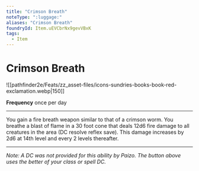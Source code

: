 ```yaml
---
title: "Crimson Breath"
noteType: ":luggage:"
aliases: "Crimson Breath"
foundryId: Item.uEVCbrNx9gevVBxK
tags:
  - Item
---
```


# Crimson Breath
![[pathfinder2e/Feats/zz_asset-files/icons-sundries-books-book-red-exclamation.webp|150]]

**Frequency** once per day

* * *

You gain a fire breath weapon similar to that of a crimson worm. You breathe a blast of flame in a 30 foot cone that deals 12d6 fire damage to all creatures in the area (DC resolve reflex save). This damage increases by 2d6 at 14th level and every 2 levels thereafter.

* * *

_Note: A DC was not provided for this ability by Paizo. The button above uses the better of your class or spell DC._
